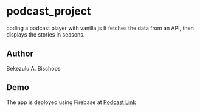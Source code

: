 # podcast_project
coding a podcast player with vanilla js
It fetches the data from an API, then displays the stories in seasons.

## Author
Bekezulu A. Bischops

## Demo
The app is deployed using Firebase at [Podcast Link](baebischops.github.io/podcast_project)
